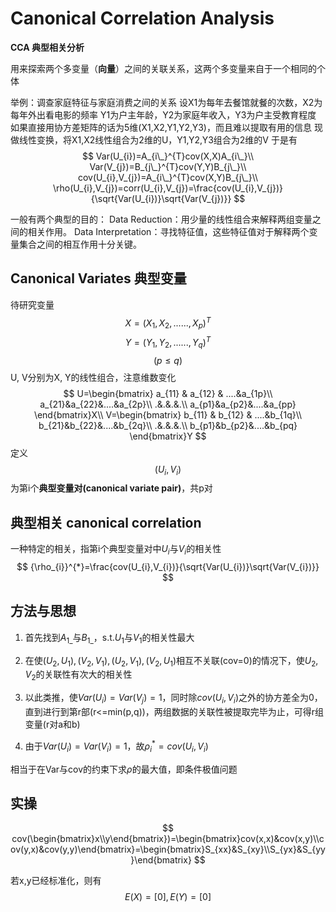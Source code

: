 # Canonical Correlation Analysis
**CCA 典型相关分析**

用来探索两个多变量（**向量**）之间的关联关系，这两个多变量来自于一个相同的个体

举例：调查家庭特征与家庭消费之间的关系
设X1为每年去餐馆就餐的次数，X2为每年外出看电影的频率
Y1为户主年龄，Y2为家庭年收入，Y3为户主受教育程度
如果直接用协方差矩阵的话为5维(X1,X2,Y1,Y2,Y3)，而且难以提取有用的信息
现做线性变换，将X1,X2线性组合为2维的U，Y1,Y2,Y3组合为2维的V
于是有
$$
Var(U_{i})=A_{i\_}^{T}cov(X,X)A_{i\_}\\
Var(V_{j})=B_{j\_}^{T}cov(Y,Y)B_{j\_}\\
cov(U_{i},V_{j})=A_{i\_}^{T}cov(X,Y)B_{j\_}\\
\rho(U_{i},V_{j})=corr(U_{i},V_{j})=\frac{cov(U_{i},V_{j})}{\sqrt{Var(U_{i})}\sqrt{Var(V_{j})}}
$$

一般有两个典型的目的：
	Data Reduction：用少量的线性组合来解释两组变量之间的相关作用。
	Data Interpretation：寻找特征值，这些特征值对于解释两个变量集合之间的相互作用十分关键。

## Canonical Variates 典型变量
待研究变量
$$
X=(X_{1}, X_{2},......, X_{p})^{T}
$$
$$
Y=(Y_{1}, Y_{2},......, Y_{q})^{T}
$$
$$
(p\le q)
$$
U, V分别为X, Y的线性组合，注意维数变化
$$
U=\begin{bmatrix}
a_{11} & a_{12} & ....&a_{1p}\\
a_{21}&a_{22}&....&a_{2p}\\
.&.&.&.\\
a_{p1}&a_{p2}&....&a_{pp}
\end{bmatrix}X\\
V=\begin{bmatrix}
b_{11} & b_{12} & ....&b_{1q}\\
b_{21}&b_{22}&....&b_{2q}\\
.&.&.&.\\
b_{p1}&b_{p2}&....&b_{pq}
\end{bmatrix}Y
$$
定义
$$
(U_{i}, V_{i})
$$
为第i个**典型变量对(canonical variate pair)**，共p对

## 典型相关 canonical correlation
一种特定的相关，指第i个典型变量对中$U_{i}$与$V_{i}$的相关性
$$
{\rho_{i}}^{*}=\frac{cov(U_{i},V_{i})}{\sqrt{Var(U_{i})}\sqrt{Var(V_{i})}}
$$

## 方法与思想
1. 首先找到$A_{1\_}$与$B_{1\_}$，s.t.$U_{1}$与$V_{1}$的相关性最大

2. 在使$(U_{2},U_{1}),(V_{2},V_{1}),(U_{2},V_{1}),(V_{2},U_{1})$相互不关联(cov=0)的情况下，使$U_{2},V_{2}$的关联性有次大的相关性

3. 以此类推，使$Var(U_{i})=Var(V_{j})=1$，同时除$cov(U_{i},V_{i})$之外的协方差全为0，直到进行到第r部(r<=min(p,q))，两组数据的关联性被提取完毕为止，可得r组变量(r对a和b)

4. 由于$Var(U_{i})=Var(V_{i})=1$，故${\rho_{i}}^{*}=cov(U_{i},V_{i})$

相当于在Var与cov的约束下求$\rho$的最大值，即条件极值问题

## 实操

$$
cov(\begin{bmatrix}x\\y\end{bmatrix})=\begin{bmatrix}cov(x,x)&cov(x,y)\\cov(y,x)&cov(y,y)\end{bmatrix}=\begin{bmatrix}S_{xx}&S_{xy}\\S_{yx}&S_{yy}\end{bmatrix}
$$

若x,y已经标准化，则有
$$
E(X)=[0],E(Y)=[0]
$$
